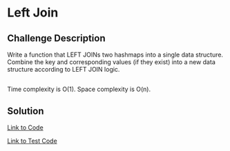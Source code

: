 # Left Join


## Challenge Description
Write a function that LEFT JOINs two hashmaps into a single data structure. Combine the key and
corresponding values (if they exist) into a new data structure according to LEFT JOIN logic.

##
Time complexity is O(1).
Space complexity is O(n).
##

## Solution

[Link to Code](./src/main/java/left_join/LeftJoin.java)

[Link to Test Code](./src/test/java/left_join/LeftJoinTest.java)


